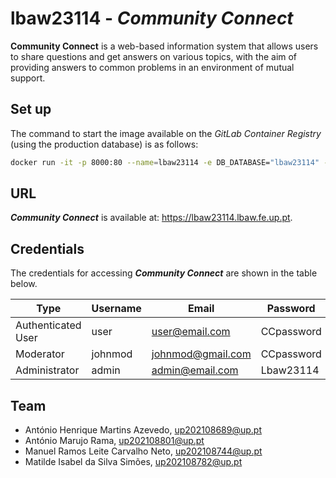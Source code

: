 # lbaw23114 - *Community Connect*

**Community Connect** is a web-based information system that allows users to share questions and get answers on various topics, with the aim of providing answers to common problems in an environment of mutual support.

## Set up

The command to start the image available on the *GitLab Container Registry* (using the production database) is as follows:
```bash
docker run -it -p 8000:80 --name=lbaw23114 -e DB_DATABASE="lbaw23114" -e DB_SCHEMA="lbaw23114" -e DB_USERNAME="lbaw23114" -e DB_PASSWORD="ypBZFVzH" git.fe.up.pt:5050/lbaw/lbaw2324/lbaw23114
```

## URL

***Community Connect*** is available at: https://lbaw23114.lbaw.fe.up.pt.

## Credentials

The credentials for accessing ***Community Connect*** are shown in the table below.

| Type | Username | Email | Password |
| ---- | -------- | ----- | -------- |
| Authenticated User | user | user@email.com | CCpassword |
| Moderator | johnmod | johnmod@gmail.com | CCpassword |
| Administrator | admin | admin@email.com | Lbaw23114 |

## Team

* António Henrique Martins Azevedo, up202108689@up.pt
* António Marujo Rama, up202108801@up.pt
* Manuel Ramos Leite Carvalho Neto, up202108744@up.pt
* Matilde Isabel da Silva Simões, up202108782@up.pt
